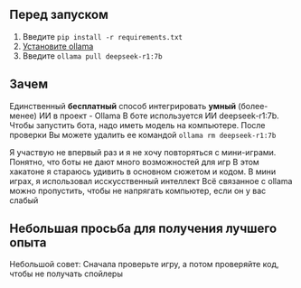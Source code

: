 ## Перед запуском
1. Введите `pip install -r requirements.txt`
2. [Установите ollama](https://ollama.com/download)
3. Введите `ollama pull deepseek-r1:7b`

## Зачем
Единственный **бесплатный** способ интегрировать **умный** (более-менее) ИИ в проект - Ollama
В боте используется ИИ deepseek-r1:7b. Чтобы запустить бота, надо иметь модель на компьютере. После проверки Вы можете удалить ее командой `ollama rm deepseek-r1:7b`

Я участвую не впервый раз и я не хочу повторяться с мини-играми. Понятно, что боты не дают много возможностей для игр
В этом хакатоне я стараюсь удивить в основном сюжетом и кодом. В мини играх, я использовал исскусственный интеллект
Всё связанное с ollama можно пропустить, чтобы не напрягать компьютер, если он у вас слабый


## Небольшая просьба для получения лучшего опыта
Небольшой совет: Сначала проверьте игру, а потом проверяйте код, чтобы не получать спойлеры